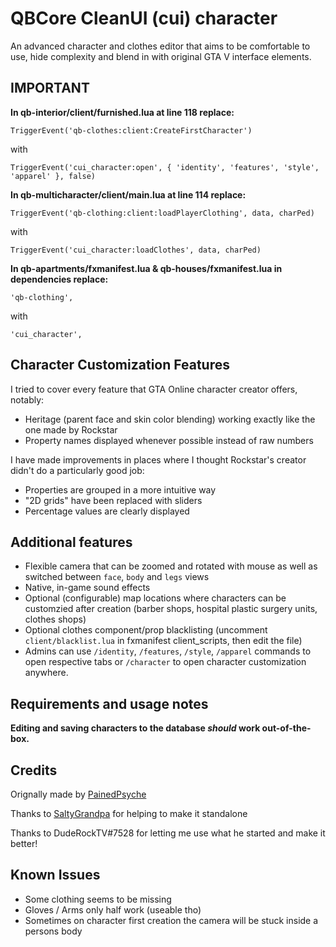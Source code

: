 # QBCore CleanUI (cui) character
An advanced character and clothes editor that aims to be comfortable to use, hide complexity and blend in with original GTA V interface elements.

## IMPORTANT

**In qb-interior/client/furnished.lua at line 118 replace:**

```TriggerEvent('qb-clothes:client:CreateFirstCharacter')```

with

```TriggerEvent('cui_character:open', { 'identity', 'features', 'style', 'apparel' }, false)```

**In qb-multicharacter/client/main.lua at line 114 replace:**

```TriggerEvent('qb-clothing:client:loadPlayerClothing', data, charPed)```

with

```TriggerEvent('cui_character:loadClothes', data, charPed)```

**In qb-apartments/fxmanifest.lua & qb-houses/fxmanifest.lua in dependencies replace:**

```'qb-clothing',```

with

```'cui_character',```

## Character Customization Features
I tried to cover every feature that GTA Online character creator offers, notably:

* Heritage (parent face and skin color blending) working exactly like the one made by Rockstar
* Property names displayed whenever possible instead of raw numbers

I have made improvements in places where I thought Rockstar's creator didn't do a particularly good job:

* Properties are grouped in a more intuitive way
* "2D grids" have been replaced with sliders
* Percentage values are clearly displayed

## Additional features

* Flexible camera that can be zoomed and rotated with mouse as well as switched between `face`, `body` and `legs` views
* Native, in-game sound effects
* Optional (configurable) map locations where characters can be customzied after creation (barber shops, hospital plastic surgery units, clothes shops)
* Optional clothes component/prop blacklisting (uncomment `client/blacklist.lua` in fxmanifest client_scripts, then edit the file)
* Admins can use `/identity`, `/features`, `/style`, `/apparel` commands to open respective tabs or `/character` to open character customization anywhere.

## Requirements and usage notes

**Editing and saving characters to the database *should* work out-of-the-box.**

## Credits

Orignally made by [PainedPsyche](https://forum.cfx.re/t/release-cleanui-cui-character/1914841)

Thanks to [SaltyGrandpa](https://github.com/SaltyGrandpa) for helping to make it standalone

Thanks to DudeRockTV#7528 for letting me use what he started and make it better!

## Known Issues

* Some clothing seems to be missing
* Gloves / Arms only half work (useable tho)
* Sometimes on character first creation the camera will be stuck inside a persons body
